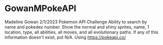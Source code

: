 # GowanMPokeAPI
Madeline Gowan
2/1/2023
Pokemon API Challenge
Ability to search by name and pokedex number. Show the normal and shiny sprites, name, 1 location, type, all abilities, all moves, and all evolutionary paths. If any of this information doesn't exist, put N/A. Using https://pokeapi.co/
